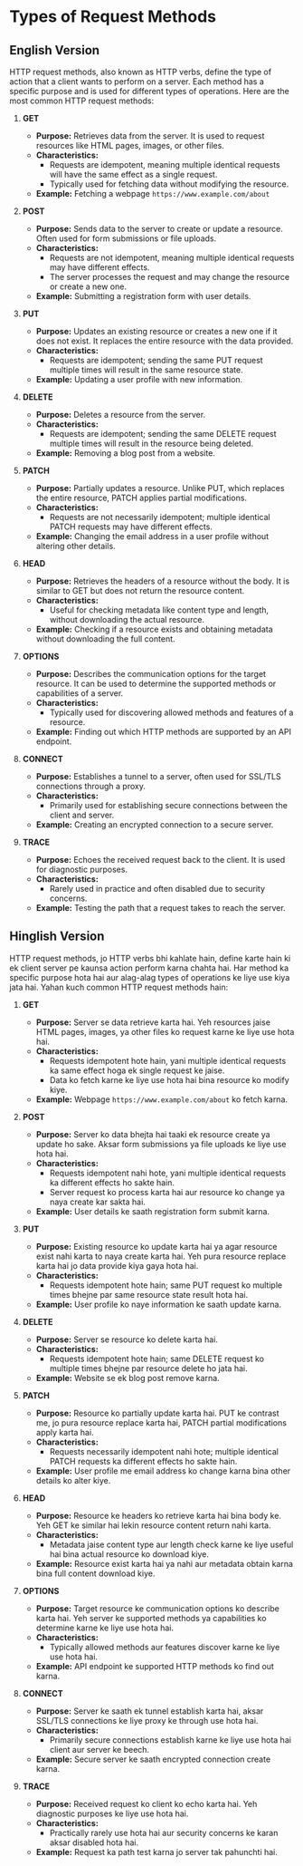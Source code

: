 # Types of Request Methods

## English Version

HTTP request methods, also known as HTTP verbs, define the type of action that a client wants to perform on a server. Each method has a specific purpose and is used for different types of operations. Here are the most common HTTP request methods:

1. **GET**
   - **Purpose:** Retrieves data from the server. It is used to request resources like HTML pages, images, or other files.
   - **Characteristics:** 
     - Requests are idempotent, meaning multiple identical requests will have the same effect as a single request.
     - Typically used for fetching data without modifying the resource.
   - **Example:** Fetching a webpage `https://www.example.com/about`

2. **POST**
   - **Purpose:** Sends data to the server to create or update a resource. Often used for form submissions or file uploads.
   - **Characteristics:** 
     - Requests are not idempotent, meaning multiple identical requests may have different effects.
     - The server processes the request and may change the resource or create a new one.
   - **Example:** Submitting a registration form with user details.

3. **PUT**
   - **Purpose:** Updates an existing resource or creates a new one if it does not exist. It replaces the entire resource with the data provided.
   - **Characteristics:** 
     - Requests are idempotent; sending the same PUT request multiple times will result in the same resource state.
   - **Example:** Updating a user profile with new information.

4. **DELETE**
   - **Purpose:** Deletes a resource from the server.
   - **Characteristics:** 
     - Requests are idempotent; sending the same DELETE request multiple times will result in the resource being deleted.
   - **Example:** Removing a blog post from a website.

5. **PATCH**
   - **Purpose:** Partially updates a resource. Unlike PUT, which replaces the entire resource, PATCH applies partial modifications.
   - **Characteristics:** 
     - Requests are not necessarily idempotent; multiple identical PATCH requests may have different effects.
   - **Example:** Changing the email address in a user profile without altering other details.

6. **HEAD**
   - **Purpose:** Retrieves the headers of a resource without the body. It is similar to GET but does not return the resource content.
   - **Characteristics:** 
     - Useful for checking metadata like content type and length, without downloading the actual resource.
   - **Example:** Checking if a resource exists and obtaining metadata without downloading the full content.

7. **OPTIONS**
   - **Purpose:** Describes the communication options for the target resource. It can be used to determine the supported methods or capabilities of a server.
   - **Characteristics:** 
     - Typically used for discovering allowed methods and features of a resource.
   - **Example:** Finding out which HTTP methods are supported by an API endpoint.

8. **CONNECT**
   - **Purpose:** Establishes a tunnel to a server, often used for SSL/TLS connections through a proxy.
   - **Characteristics:** 
     - Primarily used for establishing secure connections between the client and server.
   - **Example:** Creating an encrypted connection to a secure server.

9. **TRACE**
   - **Purpose:** Echoes the received request back to the client. It is used for diagnostic purposes.
   - **Characteristics:** 
     - Rarely used in practice and often disabled due to security concerns.
   - **Example:** Testing the path that a request takes to reach the server.

## Hinglish Version

HTTP request methods, jo HTTP verbs bhi kahlate hain, define karte hain ki ek client server pe kaunsa action perform karna chahta hai. Har method ka specific purpose hota hai aur alag-alag types of operations ke liye use kiya jata hai. Yahan kuch common HTTP request methods hain:

1. **GET**
   - **Purpose:** Server se data retrieve karta hai. Yeh resources jaise HTML pages, images, ya other files ko request karne ke liye use hota hai.
   - **Characteristics:**
     - Requests idempotent hote hain, yani multiple identical requests ka same effect hoga ek single request ke jaise.
     - Data ko fetch karne ke liye use hota hai bina resource ko modify kiye.
   - **Example:** Webpage `https://www.example.com/about` ko fetch karna.

2. **POST**
   - **Purpose:** Server ko data bhejta hai taaki ek resource create ya update ho sake. Aksar form submissions ya file uploads ke liye use hota hai.
   - **Characteristics:**
     - Requests idempotent nahi hote, yani multiple identical requests ka different effects ho sakte hain.
     - Server request ko process karta hai aur resource ko change ya naya create kar sakta hai.
   - **Example:** User details ke saath registration form submit karna.

3. **PUT**
   - **Purpose:** Existing resource ko update karta hai ya agar resource exist nahi karta to naya create karta hai. Yeh pura resource replace karta hai jo data provide kiya gaya hota hai.
   - **Characteristics:**
     - Requests idempotent hote hain; same PUT request ko multiple times bhejne par same resource state result hota hai.
   - **Example:** User profile ko naye information ke saath update karna.

4. **DELETE**
   - **Purpose:** Server se resource ko delete karta hai.
   - **Characteristics:**
     - Requests idempotent hote hain; same DELETE request ko multiple times bhejne par resource delete ho jata hai.
   - **Example:** Website se ek blog post remove karna.

5. **PATCH**
   - **Purpose:** Resource ko partially update karta hai. PUT ke contrast me, jo pura resource replace karta hai, PATCH partial modifications apply karta hai.
   - **Characteristics:**
     - Requests necessarily idempotent nahi hote; multiple identical PATCH requests ka different effects ho sakte hain.
   - **Example:** User profile me email address ko change karna bina other details ko alter kiye.

6. **HEAD**
   - **Purpose:** Resource ke headers ko retrieve karta hai bina body ke. Yeh GET ke similar hai lekin resource content return nahi karta.
   - **Characteristics:**
     - Metadata jaise content type aur length check karne ke liye useful hai bina actual resource ko download kiye.
   - **Example:** Resource exist karta hai ya nahi aur metadata obtain karna bina full content download kiye.

7. **OPTIONS**
   - **Purpose:** Target resource ke communication options ko describe karta hai. Yeh server ke supported methods ya capabilities ko determine karne ke liye use hota hai.
   - **Characteristics:**
     - Typically allowed methods aur features discover karne ke liye use hota hai.
   - **Example:** API endpoint ke supported HTTP methods ko find out karna.

8. **CONNECT**
   - **Purpose:** Server ke saath ek tunnel establish karta hai, aksar SSL/TLS connections ke liye proxy ke through use hota hai.
   - **Characteristics:**
     - Primarily secure connections establish karne ke liye use hota hai client aur server ke beech.
   - **Example:** Secure server ke saath encrypted connection create karna.

9. **TRACE**
   - **Purpose:** Received request ko client ko echo karta hai. Yeh diagnostic purposes ke liye use hota hai.
   - **Characteristics:**
     - Practically rarely use hota hai aur security concerns ke karan aksar disabled hota hai.
   - **Example:** Request ka path test karna jo server tak pahunchti hai.
